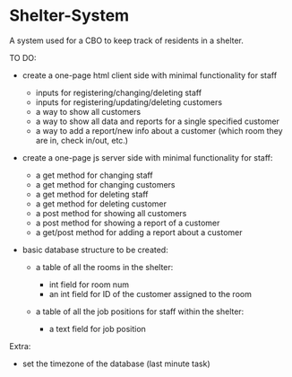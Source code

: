 # Shelter-System
A system used for a CBO to keep track of residents in a shelter.


TO DO:
- create a one-page html client side with minimal functionality for staff
    - inputs for registering/changing/deleting staff
    - inputs for registering/updating/deleting customers
    - a way to show all customers
    - a way to show all data and reports for a single specified customer 
    - a way to add a report/new info about a customer (which room they are in, check in/out, etc.)

- create a one-page js server side with minimal functionality for staff:
    - a get method for changing staff
    - a get method for changing customers
    - a get method for deleting staff
    - a get method for deleting customer
    - a post method for showing all customers
    - a post method for showing a report of a customer
    - a get/post method for adding a report about a customer
    
- basic database structure to be created:
    - a table of all the rooms in the shelter:
        - int field for room num
        - an int field for ID of the customer assigned to the room
    
    - a table of all the job positions for staff within the shelter:
        - a text field for job position

Extra:
- set the timezone of the database (last minute task)
